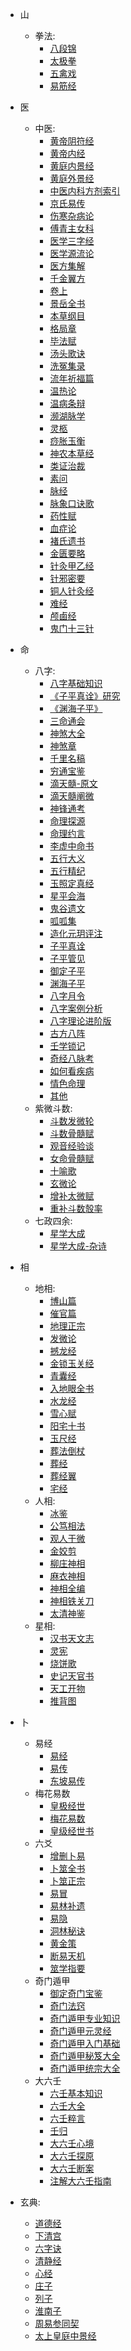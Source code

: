 - 山
  - 拳法:
    - [八段锦](./八段锦/index.md)
    - [太极拳](./太极拳/index.md)
    - [五禽戏](./五禽戏/index.md)
    - [易筋经](./易筋经/index.md)

- 医
  - 中医:
    - [黄帝阴符经](./黄帝阴符经/index.md)
    - [黄帝内经](./黄帝内经/index.md)
    - [黄庭内景经](./黄庭内景经/index.md)
    - [黄庭外景经](./黄庭外景经/index.md)
    - [中医内科方剂索引](./中医内科方剂索引/index.md)
    - [京氏易传](./京氏易传/index.md)
    - [伤寒杂病论](./伤寒杂病论/index.md)
    - [傅青主女科](./傅青主女科/index.md)
    - [医学三字经](./医学三字经/index.md)
    - [医学源流论](./医学源流论/index.md)
    - [医方集解](./医方集解/index.md)
    - [千金翼方](./千金翼方/index.md)
    - [卷上](./卷上/index.md)
    - [景岳全书](./景岳全书/index.md)
    - [本草纲目](./本草纲目/index.md)
    - [格局章](./格局章/index.md)
    - [毕法赋](./毕法赋/index.md)
    - [汤头歌诀](./汤头歌诀/index.md)
    - [洗冤集录](./洗冤集录/index.md)
    - [流年祈福篇](./流年祈福篇/index.md)
    - [温热论](./温热论/index.md)
    - [温病条辩](./温病条辩/index.md)
    - [濒湖脉学](./濒湖脉学/index.md)
    - [灵柩](./灵柩/index.md)
    - [痧胀玉衡](./痧胀玉衡/index.md)
    - [神农本草经](./神农本草经/index.md)
    - [类证治裁](./类证治裁/index.md)
    - [素问](./素问/index.md)
    - [脉经](./脉经/index.md)
    - [脉象口诀歌](./脉象口诀歌/index.md)
    - [药性赋](./药性赋/index.md)
    - [血症论](./血症论/index.md)
    - [褚氏遗书](./褚氏遗书/index.md)
    - [金匮要略](./金匮要略/index.md)
    - [针灸甲乙经](./针灸甲乙经/index.md)
    - [针邪密要](./针邪密要/index.md)
    - [铜人针灸经](./铜人针灸经/index.md)
    - [难经](./难经/index.md)
    - [颅鹵经](./颅鹵经/index.md)
    - [鬼门十三针](./鬼门十三针/index.md)

- 命
  - 八字:
    - [八字基础知识](./基础知识/index.md)
    - [《子平真诠》研究](./《子平真诠》研究/index.md)
    - [《渊海子平》](./《渊海子平》/index.md)
    - [三命通会](./三命通会/index.md)
    - [神煞大全](./神煞大全/index.md)
    - [神煞章](./神煞章/index.md)
    - [千里名稿](./千里名稿/index.md)
    - [穷通宝鉴](./穷通宝鉴/index.md)
    - [滴天髓-原文](./滴天髓-原文/index.md)
    - [滴天髓阐微](./滴天髓阐微/index.md)
    - [神锋通考](./神锋通考/index.md)
    - [命理探源](./命理探源/index.md)
    - [命理约言](./命理约言/index.md)
    - [李虚中命书](./李虚中命书/index.md)
    - [五行大义](./五行大义/index.md)
    - [五行精纪](./五行精纪/index.md)
    - [玉照定真经](./玉照定真经/index.md)
    - [星平会海](./星平会海/index.md)
    - [鬼谷遗文](./鬼谷遗文/index.md)
    - [呱呱集](./呱呱集/index.md)
    - [造化元玥评注](./造化元玥评注/index.md)
    - [子平真诠](./子平真诠/index.md)
    - [子平管见](./子平管见/index.md)
    - [御定子平](./御定子平/index.md)
    - [渊海子平](./渊海子平/index.md)
    - [八字月令](./八字月令/index.md)
    - [八字案例分析](./八字案例分析/index.md)
    - [八字理论进阶版](./八字理论进阶版/index.md)
    - [古方八阵](./古方八阵/index.md)
    - [壬学锁记](./壬学锁记/index.md)
    - [奇经八脉考](./奇经八脉考/index.md)
    - [如何看疾病](./如何看疾病/index.md)
    - [情色命理](./情色命理/index.md)
    - [其他](./其他/index.md)
  - 紫微斗数:
    - [斗数发微轮](./斗数发微轮/index.md)
    - [斗数骨髓赋](./斗数骨髓赋/index.md)
    - [观音经验谈](./观音经验谈/index.md)
    - [女命骨髓赋](./女命骨髓赋/index.md)
    - [十喻歌](./十喻歌/index.md)
    - [玄微论](./玄微论/index.md)
    - [增补太微赋](./增补太微赋/index.md)
    - [重补斗数彀率](./重补斗数彀率/index.md)
  - 七政四余:
    - [星学大成](./星学大成/index.md)
    - [星学大成-杂诗](./星学大成-杂诗/index.md)

- 相
  - 地相:
    - [博山篇](./博山篇/index.md)
    - [催官篇](./催官篇/index.md)
    - [地理正宗](./地理正宗/index.md)
    - [发微论](./发微论/index.md)
    - [撼龙经](./撼龙经/index.md)
    - [金锁玉关经](./金锁玉关经/index.md)
    - [青囊经](./青囊经/index.md)
    - [入地眼全书](./入地眼全书/index.md)
    - [水龙经](./水龙经/index.md)
    - [雪心赋](./雪心赋/index.md)
    - [阳宅十书](./阳宅十书/index.md)
    - [玉尺经](./玉尺经/index.md)
    - [葬法倒杖](./葬法倒杖/index.md)
    - [葬经](./葬经/index.md)
    - [葬经翼](./葬经翼/index.md)
    - [宅经](./宅经/index.md)
  - 人相:
    - [冰鉴](./冰鉴/index.md)
    - [公笃相法](./公笃相法/index.md)
    - [观人于微](./观人于微/index.md)
    - [金姣剪](./金姣剪/index.md)
    - [柳庄神相](./柳庄神相/index.md)
    - [麻衣神相](./麻衣神相/index.md)
    - [神相全编](./神相全编/index.md)
    - [神相铁关刀](./神相铁关刀/index.md)
    - [太清神鉴](./太清神鉴/index.md)
  - 星相:
    - [汉书天文志](./汉书天文志/index.md)
    - [灵宪](./灵宪/index.md)
    - [烧饼歌](./烧饼歌/index.md)
    - [史记天官书](./史记天官书/index.md)
    - [天工开物](./天工开物/index.md)
    - [推背图](./推背图/index.md)

- 卜
  - 易经
    - [易经](./易经/index.md)
    - [易传](./易传/index.md)
    - [东坡易传](./东坡易传/index.md)
  - 梅花易数
    - [皇极经世](./皇极经世/index.md)
    - [梅花易数](./梅花易数/index.md)
    - [皇级经世书](./皇级经世书/index.md)
  - 六爻
    - [增删卜易](./增删卜易/index.md)
    - [卜筮全书](./卜筮全书/index.md)
    - [卜筮正宗](./卜筮正宗/index.md)
    - [易冒](./易冒/index.md)
    - [易林补遗](./易林补遗/index.md)
    - [易隐](./易隐/index.md)
    - [洞林秘诀](./洞林秘诀/index.md)
    - [黄金策](./黄金策/index.md)
    - [断易天机](./断易天机/index.md)
    - [筮学指要](./筮学指要/index.md)
  - 奇门遁甲
    - [御定奇门宝鉴](./御定奇门宝鉴/index.md)
    - [奇门法窍](./奇门法窍/index.md)
    - [奇门遁甲专业知识](./奇门遁甲专业知识/index.md)
    - [奇门遁甲元灵经](./奇门遁甲元灵经/index.md)
    - [奇门遁甲入门基础](./奇门遁甲入门基础/index.md)
    - [奇门遁甲秘笈大全](./奇门遁甲秘笈大全/index.md)
    - [奇门遁甲统宗大全](./奇门遁甲统宗大全/index.md)
  - 大六壬
    - [六壬基本知识](./六壬基本知识/index.md)
    - [六壬大全](./六壬大全/index.md)
    - [六壬粹言](./六壬粹言/index.md)
    - [壬归](./壬归/index.md)
    - [大六壬心境](./大六壬心境/index.md)
    - [大六壬探原](./大六壬探原/index.md)
    - [大六壬断案](./大六壬断案/index.md)
    - [注解大六壬指南](./注解大六壬指南/index.md)

- 玄典:
  - [道德经](./道德经/index.md)
  - [下清宫](./下清宫/index.md)
  - [六字诀](./六字诀/index.md)
  - [清静经](./清静经/index.md)
  - [心经](./心经/index.md)
  - [庄子](./庄子/index.md)
  - [列子](./列子/index.md)
  - [淮南子](./淮南子/index.md)
  - [周易参同契](./周易参同契/index.md)
  - [太上皇庭中景经](./太上皇庭中景经/index.md)
